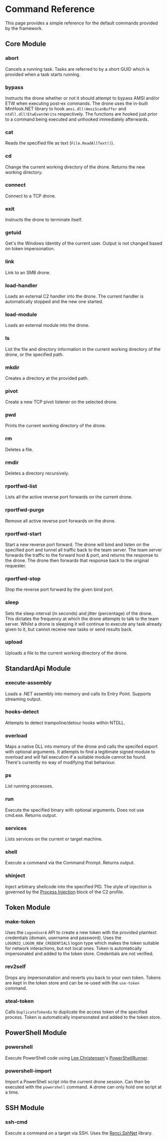 # Command Reference

This page provides a simple reference for the default commands provided by the framework.

## Core Module

### abort
Cancels a running task.  Tasks are referred to by a short GUID which is provided when a task starts running.

### bypass
Instructs the drone whether or not it should attempt to bypass AMSI and/or ETW when executing post-ex commands.  The drone uses the in-built MinHook.NET library to hook `amsi.dll!AmsiScanBuffer` and `ntdll.dll!EtwEventWrite` respectively.  The functions are hooked just prior to a command being executed and unhooked immediately afterwards.

### cat
Reads the specified file as text (`File.ReadAllText()`).

### cd
Change the current working directory of the drone.  Returns the new working directory.

### connect
Connect to a TCP drone.

### exit
Instructs the drone to terminate itself.

### getuid
Get's the Windows Identity of the current user.  Output is not changed based on token impersonation.

### link
Link to an SMB drone.

### load-handler
Loads an external C2 handler into the drone.  The current handler is automatically stopped and the new one started.

### load-module
Loads an external module into the drone.

### ls
List the file and directory information in the current working directory of the drone, or the specified path.

### mkdir
Creates a directory at the provided path.

### pivot
Create a new TCP pivot listener on the selected drone.

### pwd
Prints the current working directory of the drone.

### rm
Deletes a file.

### rmdir
Deletes a directory recursively.

### rportfwd-list
Lists all the active reverse port forwards on the current drone.

### rportfwd-purge
Remove all active reverse port forwards on the drone.

### rportfwd-start
Start a new reverse port forward.  The drone will bind and listen on the specified port and tunnel all traffic back to the team server.  The team server forwards the traffic to the forward host & port, and returns the response to the drone.  The drone then forwards that response back to the original requester.

### rportfwd-stop
Stop the reverse port forward by the given bind port.

### sleep
Sets the sleep interval (in seconds) and jitter (percentage) of the drone.  This dictates the frequency at which the drone attempts to talk to the team server.  Whilst a drone is sleeping it will continue to execute any task already given to it, but cannot receive new tasks or send results back.

### upload
Uploads a file to the current working directory of the drone.

## StandardApi Module

### execute-assembly
Loads a .NET assembly into memory and calls its Entry Point.  Supports streaming output.

### hooks-detect

Attempts to detect trampoline/detour hooks within NTDLL.

### overload
Maps a native DLL into memory of the drone and calls the specifed export with optional arguments.  It attempts to find a legitimate signed module to overload and will fail execution if a suitable module cannot be found.  There's currently no way of modifying that behaviour.

### ps
List running processes.

### run
Execute the specified binary with optional arguments.  Does not use cmd.exe.  Returns output.

### services
Lists services on the current or target machine.

### shell
Execute a command via the Command Prompt.  Returns output.

### shinject
Inject arbitrary shellcode into the specified PID.  The style of injection is governed by the [Process Injection](../c2profile/index.html#process-injection-block) block of the C2 profile.

## Token Module

### make-token
Uses the `LogonUserA` API to create a new token with the provided plaintext credentials (domain, username and password).  Uses the `LOGON32_LOGON_NEW_CREDENTIALS` logon type which makes the token suitable for network interactions, but not local ones.  Token is automatically impersonated and added to the token store.  Credentials are not verified.

### rev2self
Drops any impersonatation and reverts you back to your own token.  Tokens are kept in the token store and can be re-used with the `use-token` command.

### steal-token
Calls `DuplicateTokenEx` to duplicate the access token of the specified process.  Token is automatically impersonated and added to the token store.

## PowerShell Module

### powershell
Execute PowerShell code using [Lee Christensen](http://twitter.com/tifkin_)'s [PowerShellRunner](https://github.com/leechristensen/UnmanagedPowerShell/blob/master/PowerShellRunner/PowerShellRunner.cs).

### powershell-import
Import a PowerShell script into the current drone session. Can then be executed with the `powershell` command.  A drone can only hold one script at a time.

## SSH Module

### ssh-cmd
Execute a command on a target via SSH.  Uses the [Renci.SshNet](https://github.com/sshnet/SSH.NET) library.